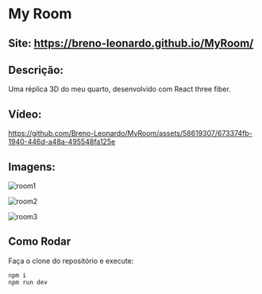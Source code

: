 # My Room 

## Site: https://breno-leonardo.github.io/MyRoom/

## Descrição:

Uma réplica 3D do meu quarto, desenvolvido com React three fiber.

## Vídeo:


https://github.com/Breno-Leonardo/MyRoom/assets/58619307/673374fb-1940-446d-a48a-495548fa125e

## Imagens: 

![room1](https://github.com/Breno-Leonardo/MyRoom/assets/58619307/2d395d15-a528-4b47-8737-04bd8fd8e8ef)

![room2](https://github.com/Breno-Leonardo/MyRoom/assets/58619307/2788a023-2987-4e45-b110-20e02e4b60f5)

![room3](https://github.com/Breno-Leonardo/MyRoom/assets/58619307/fe183c0d-5fd8-4cdd-b4d4-210cee817814)

## Como Rodar

Faça o clone do repositório e execute:

```
npm i
npm run dev
```




